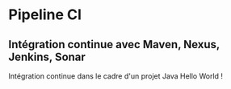 # Pipeline CI
## Intégration continue avec Maven, Nexus, Jenkins, Sonar
Intégration continue dans le cadre d'un projet Java
Hello World !
